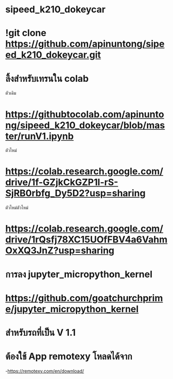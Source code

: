 # sipeed_k210_dokeycar
# !git clone https://github.com/apinuntong/sipeed_k210_dokeycar.git
# ลิ้งสำหรับเทรนใน colab 
ตัวเดิม
# https://githubtocolab.com/apinuntong/sipeed_k210_dokeycar/blob/master/runV1.ipynb
ตัวไหม่
# https://colab.research.google.com/drive/1f-GZjkCkGZP1l-rS-SjRB0rbfg_Dy5D2?usp=sharing
ตัวไหม่ตัวไหม่
# https://colab.research.google.com/drive/1rQsfj78XC15UOfFBV4a6VahmOxXQ3JnZ?usp=sharing
# การลง jupyter_micropython_kernel
# https://github.com/goatchurchprime/jupyter_micropython_kernel
# สำหรับรถที่เป็น V 1.1
# ต้องใช้ App remotexy โหลดได้จาก
-https://remotexy.com/en/download/
